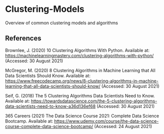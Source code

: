 # Clustering-Models
Overview of common clustering models and algorithms

## References

Brownlee, J. (2020) 10 Clustering Algorithms With Python. Available at: https://machinelearningmastery.com/clustering-algorithms-with-python/ (Accessed: 30 August 2021)

McGregor, M. (2020) 8 Clustering Algorithms in Machine Learning that All Data Scientists Should Know. Available at: https://www.freecodecamp.org/news/8-clustering-algorithms-in-machine-learning-that-all-data-scientists-should-know/ (Accessed: 30 August 2021)

Seif, G. (2018) The 5 Clustering Algorithms Data Scientists Need to Know. Available at: https://towardsdatascience.com/the-5-clustering-algorithms-data-scientists-need-to-know-a36d136ef68 (Accessed: 30 August 2021)

365 Careers (2021) The Data Science Course 2021: Complete Data Science Bootcamp. Available at: https://www.udemy.com/course/the-data-science-course-complete-data-science-bootcamp/ (Accessed: 24 August 2021)

